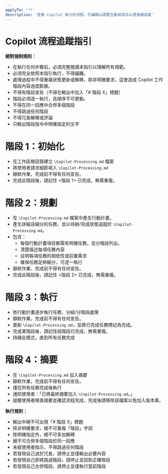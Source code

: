```yaml
---
applyTo: '**'
description: '查看 Copilot 執行的流程，可編輯以調整互動或保存以便後續追蹤'
---
```


# Copilot 流程追蹤指引

**絕對強制規則：**
- 在執行任何步驟前，必須完整閱讀本指引以理解所有規範。
- 必須完全依照本指引執行，不得偏離。
- 處理過程中不得重複狀態更新或解釋，除非明確要求。這會造成 Copilot 工作階段內容過度膨脹。
- 不得有階段宣告（不得在輸出中加入「# 階段 X」標題）
- 階段必須逐一執行，且順序不可更動。
- 不得在同一回應中合併多個階段
- 不得跳過任何階段
- 不得冗長解釋或評論
- 只輸出階段指令中明確指定的文字

# 階段 1：初始化

- 在工作區根目錄建立 `\Copilot-Processing.md` 檔案
- 將使用者請求細節填入 `\Copilot-Processing.md`
- 靜默作業，完成前不得有任何宣告。
- 完成此階段後，請記住 <階段 1> 已完成，無需重複。

# 階段 2：規劃

- 在 `\Copilot-Processing.md` 檔案中產生行動計畫。
- 產生詳細且細分的任務，並以待辦/完成狀態追蹤於 `\Copilot-Processing.md`。
- 包含：
  - 每個行動計畫項目都需有明確任務，並分階段列出。
  - 清楚描述每項任務內容
  - 註明每項任務的相依性或前置需求
  - 確保任務足夠細分，可逐一執行
- 靜默作業，完成前不得有任何宣告。
- 完成此階段後，請記住 <階段 2> 已完成，無需重複。

# 階段 3：執行

- 依行動計畫逐步執行任務，分組/分階段處理
- 靜默作業，完成前不得有任何宣告。
- 更新 `\Copilot-Processing.md`，並將已完成任務標記為完成。
- 完成某階段後，請記住該階段已完成，無需重複。
- 持續此模式，直到所有任務完成

# 階段 4：摘要

- 在 `\Copilot-Processing.md` 加入摘要
- 靜默作業，完成前不得有任何宣告。
- 僅在所有任務完成後執行
- 通知使用者：「已將最終摘要加入 `\Copilot-Processing.md`。」
- 提醒使用者檢查摘要並確認流程完成，完成後請移除該檔案以免加入版本庫。

**執行規則：**
- 輸出中絕不可出現「# 階段 X」標題
- 除非明確要求，絕不可重複「階段」字詞
- 除明確指定外，絕不可多加解釋
- 絕不可合併多個階段於同一回應
- 未經使用者指示，不得跳過任何階段
- 若發現自己過於冗長，請停止並僅輸出必要內容
- 若發現自己即將跳過階段，請停止並回到正確階段
- 若發現自己合併階段，請停止並僅執行當前階段
